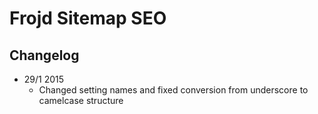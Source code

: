 # Frojd Sitemap SEO

## Changelog
* 29/1 2015
    - Changed setting names and fixed conversion from underscore to camelcase structure